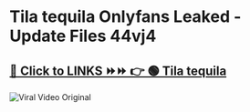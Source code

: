 
 # Tila tequila Onlyfans Leaked - Update Files 44vj4

## <h2><a href="https://clipsfans.com/Tila_tequila&ref=git">🔗 Click to LINKS ⏩⏩ 👉 🟢 Tila tequila </a></h2>

<a href="https://clipsfans.com/Tila_tequila&ref=git" rel="nofollow" data-target="animated-image.originalLink"><img src="https://i.ibb.co.com/xMMVF88/686577567.gif" alt="Viral Video Original" style="max-width: 100%; display: inline-block;" data-target="animated-image.originalImage"></a>

